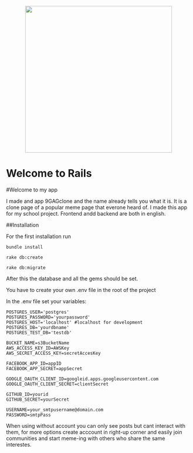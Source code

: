 <p align="center">
  <a href="https://rubyonrails.org/" target="_blank" rel="noopener noreferrer">
    <img src="https://rubyonrails.org/images/rails-logo.svg" width="400">
  </a>
</p>

# Welcome to Rails

#Welcome to my app 

I made and app 9GAGclone and the name already tells you what it is. It is a clone page of a popular meme page that everone heard of. I made this app for my school project. Frontend andd backend are both in english.

##Installation

For the first installation run 

`bundle install`

`rake db:create`

`rake db:migrate`

After this the database and all the gems should be set.

You have to create your own .env file in the root of the project

In the .env file set your variables:

    POSTGRES_USER='postgres'
    POSTGRES_PASSWORD='yourpassword'
    POSTGRES_HOST='localhost' #localhost for development
    POSTGRES_DB='yourdbname'
    POSTGRES_TEST_DB='testdb'
    
    BUCKET_NAME=s3BucketName
    AWS_ACCESS_KEY_ID=AWSKey
    AWS_SECRET_ACCESS_KEY=secretAccesKey
    
    FACEBOOK_APP_ID=appID
    FACEBOOK_APP_SECRET=appSecret
    
    GOOGLE_OAUTH_CLIENT_ID=googleid.apps.googleusercontent.com
    GOOGLE_OAUTH_CLIENT_SECRET=clientSecret
    
    GITHUB_ID=yourid
    GITHUB_SECRET=yourSecret
    
    USERNAME=your_smtpusername@domain.com
    PASSWORD=smtpPass

When using without account you can only see posts but cant interact with them, for more options create acccount in right-up corner and easily join communities and start meme-ing with others who share the same interestes.
